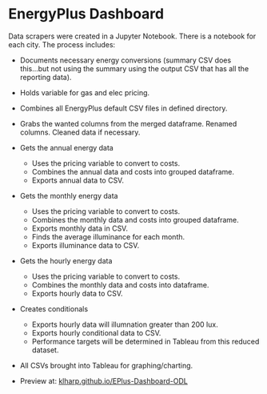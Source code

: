 # EnergyPlus Dashboard

Data scrapers were created in a Jupyter Notebook. There is a notebook for each city. The process includes:

* Documents necessary energy conversions (summary CSV does this...but not using the summary using the output CSV that has all the reporting data).
* Holds variable for gas and elec pricing.
* Combines all EnergyPlus default CSV files in defined directory.
* Grabs the wanted columns from the merged dataframe. Renamed columns. Cleaned data if necessary.
* Gets the annual energy data
    * Uses the pricing variable to convert to costs.
    * Combines the annual data and costs into grouped dataframe.
    * Exports annual data to CSV.
* Gets the monthly energy data
    * Uses the pricing variable to convert to costs.
    * Combines the monthly data and costs into grouped dataframe.
    * Exports monthly data in CSV.
    * Finds the average illuminance for each month.
    * Exports illuminance data to CSV.
* Gets the hourly energy data
    * Uses the pricing variable to convert to costs.
    * Combines the monthly data and costs into dataframe.
    * Exports hourly data to CSV.
* Creates conditionals
    * Exports hourly data will illumnation greater than 200 lux.
    * Exports hourly conditional data to CSV.
    * Performance targets will be determined in Tableau from this reduced dataset.

* All CSVs brought into Tableau for graphing/charting.

* Preview at: <a href="https://klharp.github.io/EPlus-Dashboard-ODL/">klharp.github.io/EPlus-Dashboard-ODL</a>
